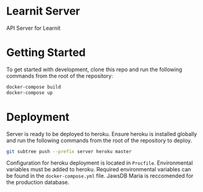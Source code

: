 # Learnit Server
API Server for Learnit

# Getting Started
To get started with development, clone this repo and run the following commands from the root of the repository:
```bash
docker-compose build
docker-compose up
```
# Deployment
Server is ready to be deployed to heroku. Ensure heroku is installed globally and run the following commands from the root of the repository to deploy.
```bash
git subtree push --prefix server heroku master
```
Configuration for heroku deployment is located in `Procfile`. Environmental variables must be added to heroku. Required environmental variables can be found in the `docker-compose.yml` file. JawsDB Maria is reccomended for the production database.
